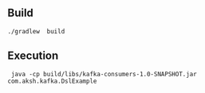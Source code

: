 ## Build
```
./gradlew  build
```
## Execution
```
 java -cp build/libs/kafka-consumers-1.0-SNAPSHOT.jar com.aksh.kafka.DslExample
```